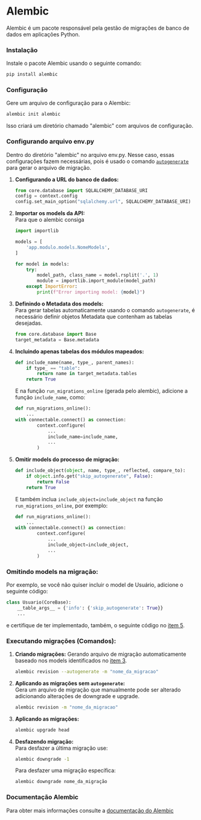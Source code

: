 # Alembic 
Alembic é um pacote responsável pela gestão de migrações de banco de dados em aplicações Python.  

### Instalação
Instale o pacote Alembic usando o seguinte comando:
   
   ```bash
   pip install alembic
   ```

### Configuração
Gere um arquivo de configuração para o Alembic:
   
   ```bash
   alembic init alembic
   ```
   
   Isso criará um diretório chamado "alembic" com arquivos de configuração.

### Configurando arquivo env.py
Dentro do diretório "alembic" no arquivo env.py. Nesse caso, essas configurações fazem necessárias, pois é usado o comando  [`autogenerate`](#executando-migrações) para gerar o arquivo de migração.

1. **Configurando a URL do banco de dados:**

    ```python
    from core.database import SQLALCHEMY_DATABASE_URI
    config = context.config
    config.set_main_option("sqlalchemy.url", SQLALCHEMY_DATABASE_URI)
    ```

2. **Importar os models da API:** \
    Para que o alembic consiga 
    ```python
    import importlib

    models = [
        'app.modulo.models.NomeModels',
    ]

    for model in models:
        try:
            model_path, class_name = model.rsplit('.', 1)
            module = importlib.import_module(model_path)
        except ImportError:
            print(f"Error importing model: {model}")
    ```

3. **Definindo o Metadata dos models:**\
Para gerar tabelas automaticamente usando o comando `autogenerate`, é necessário definir objetos Metadata que contenham as tabelas desejadas.

    ```python
    from core.database import Base
    target_metadata = Base.metadata
    ```

4. **Incluindo apenas tabelas dos módulos mapeados:**

    ```python
    def include_name(name, type_, parent_names):
        if type_ == "table":
            return name in target_metadata.tables
        return True
    ```

    E na função `run_migrations_online` (gerada pelo alembic), adicione a função `include_name`, como:

    ```python
    def run_migrations_online():
        ...
    with connectable.connect() as connection:
            context.configure(
                ...
                include_name=include_name,
                ...
            )
    ```

 5. **Omitir models do processo de migração:** 
    ```python
    def include_object(object, name, type_, reflected, compare_to):
        if object.info.get("skip_autogenerate", False):
            return False
        return True
    ```

    E também inclua `include_object=include_object` na função `run_migrations_online`, por exemplo: 
    ```python
    def run_migrations_online():
        ...
    with connectable.connect() as connection:
            context.configure(
                ...
                include_object=include_object,
                ...
            )
    ```

### Omitindo models na migração:

Por exemplo, se você não quiser incluir o model de Usuário, adicione o seguinte código:


```python
class Usuario(CoreBase):
    __table_args__ = {'info': {'skip_autogenerate': True}}
    ...
```
e certifique de ter implementado, também,  o seguinte código no [item 5](#configurando-arquivo-envpy).

### Executando migrações (Comandos):
1. **Criando migrações:**
   Gerando arquivo de migração automaticamente baseado nos models identificados no [item 3](#configurando-arquivo-envpy).
   ```bash
   alembic revision --autogenerate -m "nome_da_migracao"
   ```

2. **Aplicando as migrações sem `autogenerate`:** \
   Gera um arquivo de migração que manualmente pode ser alterado adicionando alterações de downgrade e upgrade.
   ```bash
   alembic revision -m "nome_da_migracao"
   ```

3. **Aplicando as migrações:**
   
   ```bash
   alembic upgrade head
   ```
4. **Desfazendo migração:**\
Para desfazer a última migração use:

   ```bash
   alembic downgrade -1
   ``` 
    Para desfazer uma migração específica:
 
   ```bash
   alembic downgrade nome_da_migração
   ```
### Documentação Alembic
Para obter mais informações consulte a [documentação do Alembic](https://alembic.sqlalchemy.org/en/latest/)
